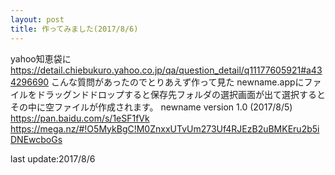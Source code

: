 ```yaml
---
layout: post
title: 作ってみました(2017/8/6)
---
```


yahoo知恵袋に
<https://detail.chiebukuro.yahoo.co.jp/qa/question_detail/q11177605921#a434296690>
  こんな質問があったのでとりあえず作って見た
  newname.appにファイルをドラッグンドドロップすると保存先フォルダの選択画面が出て選択するとその中に空ファイルが作成されます。
  newname version 1.0 (2017/8/5)
<https://pan.baidu.com/s/1eSF1fVk>
<https://mega.nz/#!O5MykBgC!M0ZnxxUTvUm273Uf4RJEzB2uBMKEru2b5iDNEwcboGs>



last update:2017/8/6

